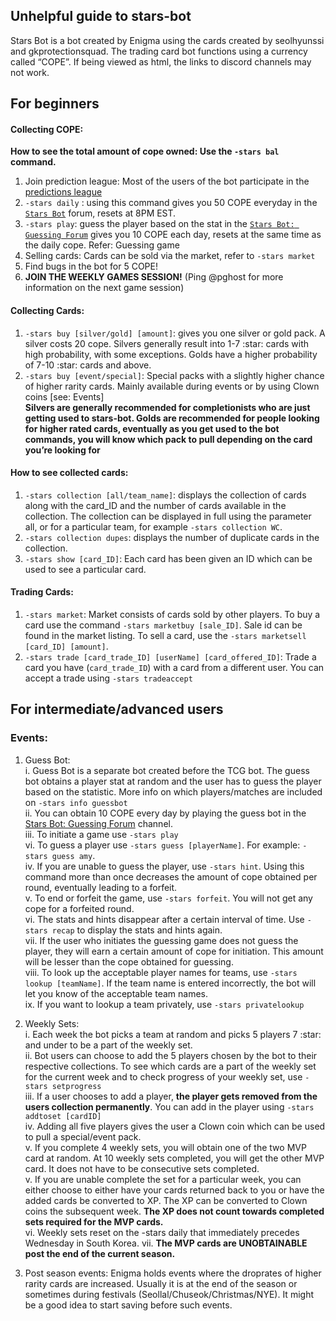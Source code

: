 <h2 class="code-line" data-line-start="0" data-line-end="1"><a id="Unhelpful_guide_to_starsbot_0"></a>Unhelpful guide to stars-bot</h2>
<p class="has-line-data" data-line-start="2" data-line-end="3">Stars Bot is a bot created by Enigma using the cards created by seolhyunssi and gkprotectionsquad. The trading card bot functions using a currency called “COPE”. If being viewed as html, the links to discord channels may not work.</p>
<h2 class="code-line" data-line-start="4" data-line-end="5"><a id="For_beginners_4"></a>For beginners</h2>
<h4 class="code-line" data-line-start="5" data-line-end="6"><a id="Collecting_COPE_5"></a>Collecting COPE:</h4>
<p class="has-line-data" data-line-start="6" data-line-end="7"><strong>How to see the total amount of cope owned: Use the <code>-stars bal</code> command.</strong></p>
<ol>
<li class="has-line-data" data-line-start="8" data-line-end="9">Join prediction league: Most of the users of the bot participate in the <a href="https://docs.google.com/spreadsheets/d/1JDvGsY31Bl9yINImUFl7Hm6lR3MrQX2Z73f-M9AeBTw/edit#gid=2034814005">predictions league</a></li>
<li class="has-line-data" data-line-start="9" data-line-end="10"><code>-stars daily</code> : using this command gives you 50 COPE everyday in the <a href="https://discord.com/channels/923724446898995310/1134900929850773577"><code>Stars Bot</code></a> forum, resets at 8PM EST.</li>
<li class="has-line-data" data-line-start="10" data-line-end="11"><code>-stars play</code>: guess the player based on the stat in the <a href="https://discord.com/channels/923724446898995310/1163165427485118464"><code>Stars Bot: Guessing Forum</code></a> gives you 10 COPE each day, resets at the same time as the daily cope. Refer: Guessing game</li>
<li class="has-line-data" data-line-start="11" data-line-end="12">Selling cards: Cards can be sold via the market, refer to <code>-stars market</code></li>
<li class="has-line-data" data-line-start="12" data-line-end="13">Find bugs in the bot for 5 COPE!</li>
<li class="has-line-data" data-line-start="13" data-line-end="15"><strong>JOIN THE WEEKLY GAMES SESSION!</strong> (Ping @pghost for more information on the next game session)</li>
</ol>
<h4 class="code-line" data-line-start="15" data-line-end="16"><a id="Collecting_Cards_15"></a>Collecting Cards:</h4>
<ol>
<li class="has-line-data" data-line-start="16" data-line-end="17"><code>-stars buy [silver/gold] [amount]</code>: gives you one silver or gold pack. A silver costs 20 cope. Silvers generally result into 1-7 :star: cards with high probability, with some exceptions. Golds have a higher probability of 7-10 :star: cards and above.</li>
<li class="has-line-data" data-line-start="17" data-line-end="20"><code>-stars buy [event/special]</code>: Special packs with a slightly higher chance of higher rarity cards. Mainly available during events or by using Clown coins [see: Events]<br>
<strong>Silvers are generally recommended for completionists who are just getting used to stars-bot. Golds are recommended for people looking for higher rated cards, eventually as you get used to the bot commands, you will know which pack to pull depending on the card you’re looking for</strong></li>
</ol>
<h4 class="code-line" data-line-start="20" data-line-end="21"><a id="How_to_see_collected_cards_20"></a>How to see collected cards:</h4>
<ol>
<li class="has-line-data" data-line-start="21" data-line-end="22"><code>-stars collection [all/team_name]</code>: displays the collection of cards along with the card_ID and the number of cards available in the collection. The collection can be displayed in full using the parameter all, or for a particular team, for example <code>-stars collection WC</code>.</li>
<li class="has-line-data" data-line-start="22" data-line-end="23"><code>-stars collection dupes</code>: displays the number of duplicate cards in the collection.</li>
<li class="has-line-data" data-line-start="23" data-line-end="25"><code>-stars show [card_ID]</code>: Each card has been given an ID which can be used to see a particular card.</li>
</ol>
<h4 class="code-line" data-line-start="25" data-line-end="26"><a id="Trading_cards_25"></a>Trading Cards:</h4>
<ol>
<li class="has-line-data" data-line-start="26" data-line-end="27"><code>-stars market</code>: Market consists of cards sold by other players. To buy a card use the command <code>-stars marketbuy [sale_ID]</code>. Sale id can be found in the market listing. To sell a card, use the <code>-stars marketsell [card_ID] [amount]</code>.</li>
<li class="has-line-data" data-line-start="27" data-line-end="29"><code>-stars trade [card_trade_ID] [userName] [card_offered_ID]</code>: Trade a card you have (<code>card_trade_ID</code>) with a card from a different user. You can accept a trade using <code>-stars tradeaccept</code></li>
</ol>
<h2 class="code-line" data-line-start="29" data-line-end="30"><a id="For_intermediateadvanced_users_29"></a>For intermediate/advanced users</h2>
<h3 class="code-line" data-line-start="31" data-line-end="32"><a id="Events_31"></a>Events:</h3>
<ol>
<li class="has-line-data" data-line-start="32" data-line-end="43">Guess Bot:<br>
i. Guess Bot is a separate bot created before the TCG bot. The guess bot obtains a player stat at random and the user has to guess the player based on the statistic. More info on which players/matches are included on <code>-stars info guessbot</code><br>
ii. You can obtain 10 COPE every day by playing the guess bot in the <a href="https://discord.com/channels/923724446898995310/1163165427485118464">Stars Bot: Guessing Forum</a> channel.<br>
iii. To initiate a game use <code>-stars play</code><br>
vi. To guess a player use <code>-stars guess [playerName]</code>. For example: <code>-stars guess amy</code>.<br>
iv. If you are unable to guess the player, use <code>-stars hint</code>. Using this command more than once decreases the amount of cope obtained per round, eventually leading to a forfeit.<br>
v. To end or forfeit the game, use <code>-stars forfeit</code>. You will not get any cope for a forfeited round.<br>
vi. The stats and hints disappear after a certain interval of time. Use <code>-stars recap</code> to display the stats and hints again.<br>
vii. If the user who initiates the guessing game does not guess the player, they will earn a certain amount of cope for initiation. This amount will be lesser than the cope obtained for guessing.<br>
viii. To look up the acceptable player names for teams, use <code>-stars lookup [teamName]</code>. If the team name is entered incorrectly, the bot will let you know of the acceptable team names.<br>
ix. If you want to lookup a team privately, use <code>-stars privatelookup</code></li>
</ol>
<ol start="2">
<li class="has-line-data" data-line-start="45" data-line-end="54">
<p class="has-line-data" data-line-start="45" data-line-end="53">Weekly Sets:<br>
i. Each week the bot picks a team at random and picks 5 players 7 :star: and under to be a part of the weekly set.<br>
ii. Bot users can choose to add the 5 players chosen by the bot to their respective collections. To see which cards are a part of the weekly set for the current week and to check progress of your weekly set, use <code>-stars setprogress</code><br>
iii. If a user chooses to add a player, <strong>the player gets removed from the users collection permanently</strong>. You can add in the player using <code>-stars addtoset [cardID]</code><br>
iv. Adding all five players gives the user a Clown coin which can be used to pull a special/event pack.<br>
v. If you complete 4 weekly sets, you will obtain one of the two MVP card at random. At 10 weekly sets completed, you will get the other MVP card. It does not have to be consecutive sets completed.<br>
v. If you are unable complete the set for a particular week, you can either choose to either have your cards returned back to you or have the added cards be converted to XP. The XP can be converted to Clown coins the subsequent week. <strong>The XP does not count towards completed sets required for the MVP cards.</strong><br>
vi. Weekly sets reset on the -stars daily that immediately precedes Wednesday in South Korea. vii. <strong>The MVP cards are UNOBTAINABLE post the end of the current season.</strong></p>
</li>
<li class="has-line-data" data-line-start="54" data-line-end="55">
<p class="has-line-data" data-line-start="54" data-line-end="55">Post season events: Enigma holds events where the droprates of higher rarity cards are increased. Usually it is at the end of the season or sometimes during festivals (Seollal/Chuseok/Christmas/NYE). It might be a good idea to start saving before such events.</p>
</li>
</ol>
